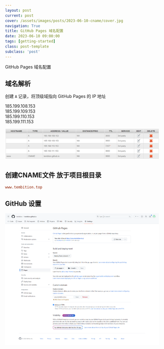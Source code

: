 ```yaml
---
layout: post
current: post
cover: /assets/images/posts/2023-06-10-cname/cover.jpg
navigation: True
title: GitHub Pages 域名配置
date: 2023-06-10 09:00:00
tags: [getting-started]
class: post-template
subclass: 'post'
---
```


GitHub Pages 域名配置

## 域名解析

创建 `A` 记录，将顶级域指向 GitHub Pages 的 IP 地址

185.199.108.153  
185.199.109.153  
185.199.110.153  
185.199.111.153 

![alt](/assets/images/posts/2023-06-10-cname/1692255363738.jpg)

## 创建CNAME文件 放于项目根目录

```conf
www.tembition.top
```

## GitHub 设置

![alt](/assets/images/posts/2023-06-10-cname/1692255545174.png)
